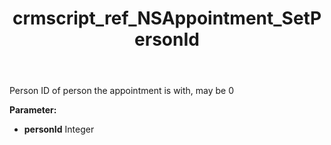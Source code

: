 ﻿---
title: crmscript_ref_NSAppointment_SetPersonId
description: NSAppointment.SetPersonId(Integer personId)
intellisense: NSAppointment.SetPersonId
keywords: NSAppointment, GetPersonId
so.topic: reference
---

Person ID of person the appointment is with, may be 0

**Parameter:** 
 - **personId** Integer

